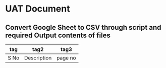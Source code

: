 # UAT Document
## Convert Google Sheet to CSV through script and required Output contents of files
|tag|tag2|tag3|
|---|---------------------------------------------------------------------------------------------|---|
|S No|Description|page no|



